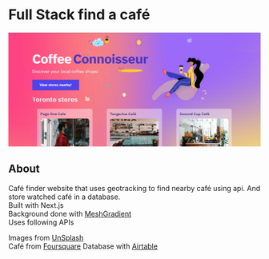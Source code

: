 # Full Stack find a café

![Coffee](./preview.png)

## About

Café finder website that uses geotracking to find nearby café using api. And store watched café in a database.  
Built with Next.js  
Background done with [MeshGradient](https://meshgradient.com/)  
Uses following APIs

Images from [UnSplash](https://unsplash.com/)  
Café from [Foursquare](https://foursquare.com)
Database with [Airtable](https://airtable.com/invite/r/CIPXjCrJ)
